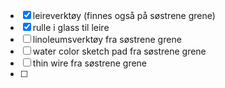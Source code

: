 - [x] leireverktøy (finnes også på søstrene grene)
- [x] rulle i glass til leire
- [ ] linoleumsverktøy fra søstrene grene
- [ ] water color sketch pad fra søstrene grene
- [ ] thin wire fra søstrene grene
- [ ] 